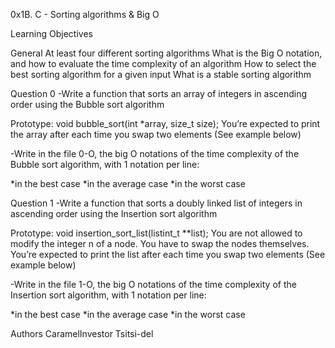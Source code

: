 0x1B. C - Sorting algorithms & Big O

Learning Objectives

General
At least four different sorting algorithms
What is the Big O notation, and how to evaluate the time complexity of an algorithm
How to select the best sorting algorithm for a given input
What is a stable sorting algorithm

Question 0
-Write a function that sorts an array of integers in ascending order using the Bubble sort algorithm

Prototype: void bubble_sort(int *array, size_t size);
You’re expected to print the array after each time you swap two elements (See example below)

-Write in the file 0-O, the big O notations of the time complexity of the Bubble sort algorithm, with 1 notation per line:

*in the best case
*in the average case
*in the worst case

Question 1
-Write a function that sorts a doubly linked list of integers in ascending order using the Insertion sort algorithm

Prototype: void insertion_sort_list(listint_t **list);
You are not allowed to modify the integer n of a node. You have to swap the nodes themselves.
You’re expected to print the list after each time you swap two elements (See example below)

-Write in the file 1-O, the big O notations of the time complexity of the Insertion sort algorithm, with 1 notation per line:

*in the best case
*in the average case
*in the worst case

Authors
CaramelInvestor
Tsitsi-del
